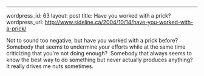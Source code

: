 --- 
wordpress_id: 63
layout: post
title: Have you worked with a prick?
wordpress_url: http://www.sideline.ca/2004/10/14/have-you-worked-with-a-prick/

Not to sound too negative, but have you worked with a prick before?  Somebody that seems to undermine your efforts while at the same time criticizing that you're not doing enough?  Somebody that always seems to know the best way to do something but never actually produces anything?  It really drives me nuts sometimes.  
